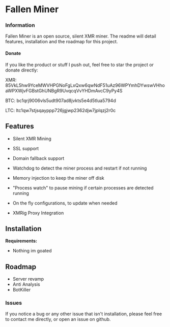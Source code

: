 
Fallen Miner
==========

### Information

Fallen Miner is an open source, silent XMR miner. The readme will detail features, installation and the roadmap for this project.

#### Donate
If you like the product or stuff I push out, feel free to star the project or donate directly:

XMR: 85VkL5hw9YceMWVHPGNoFgLxQxw6qwNdF51uAz96WPYmhDYwswVHhoaWPXWjvFGBstGhUNBgR9UvqcqVvYHDmAvcC9yPy4S


BTC: bc1qrj9006vls5udt907ad8jvkts5e4d5tlua5794d


LTC: ltc1qw7stjsqayppp726jgjwp2362djw7jplqzj2r0c

Features
-----------------------

 -   Silent XMR Mining  

- SSL support

- Domain fallback support
    
-   Watchdog to detect the miner process and restart if not running  
    
-   Memory injection to keep the miner off disk  

-   "Process watch" to pause mining if certain processes are detected running
    
-   On the fly configurations, to update when needed  
    
-   XMRig Proxy Integration

Installation
------------
**Requirements:**

- Nothing im goated

## Roadmap

 - Server revamp
 - Anti Analysis
 - BotKiller

### Issues
If you notice a bug or any other issue that isn't installation, please feel free to contact me directly, or open an issue on github.

